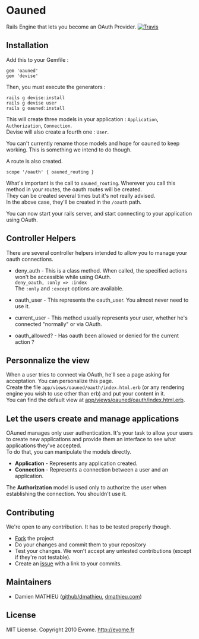 # Oauned

Rails Engine that lets you become an OAuth Provider.
[![Travis](https://secure.travis-ci.org/evome/oauned.png)](http://travis-ci.org/evome/oauned)

## Installation

Add this to your Gemfile :

    gem 'oauned'
    gem 'devise'

Then, you must execute the generators :

    rails g devise:install
    rails g devise user
    rails g oauned:install

This will create three models in your application : `Application`, `Authorization`, `Connection`.  
Devise will also create a fourth one : `User`.

You can't currently rename those models and hope for oauned to keep working. This is something we intend to do though.

A route is also created.

    scope '/oauth' { oauned_routing }

What's important is the call to `oauned_routing`. Wherever you call this method in your routes, the oauth routes will be created.  
They can be created several times but it's not really advised.  
In the above case, they'll be created in the `/oauth` path.

You can now start your rails server, and start connecting to your application using OAuth.

## Controller Helpers

There are several controller helpers intended to allow you to manage your oauth connections.

- deny_auth - This is a class method. When called, the specified actions won't be accessible while using OAuth.  
`deny_oauth, :only => :index`  
The `:only` and `:except` options are available.

- oauth_user - This represents the oauth_user. You almost never need to use it.
- current_user - This method usually represents your user, whether he's connected "normally" or via OAuth.
- oauth_allowed? - Has oauth been allowed or denied for the current action ?

## Personnalize the view

When a user tries to connect via OAuth, he'll see a page asking for acceptation. You can personalize this page.  
Create the file `app/views/oauned/oauth/index.html.erb` (or any rendering engine you wish to use other than erb) and put your content in it.  
You can find the default view at [app/views/oauned/oauth/index.html.erb](https://github.com/dmathieu/oauned/blob/master/app/views/oauned/oauth/index.html.erb).

## Let the users create and manage applications

OAuned manages only user authentication. It's your task to allow your users to create new applications and provide them an interface to see what applications they've accepted.  
To do that, you can manipulate the models directly.

* **Application** - Represents any application created.
* **Connection** - Represents a connection between a user and an application.

The **Authorization** model is used only to authorize the user when establishing the connection. You shouldn't use it.

## Contributing

We're open to any contribution. It has to be tested properly though.

* [Fork](http://help.github.com/forking/) the project
* Do your changes and commit them to your repository
* Test your changes. We won't accept any untested contributions (except if they're not testable).
* Create an [issue](https://github.com/evome/oauned/issues) with a link to your commits.

## Maintainers

* Damien MATHIEU ([github/dmathieu](http://github.com/dmathieu), [dmathieu.com](http://dmathieu.com))

## License
MIT License. Copyright 2010 Evome. http://evome.fr
